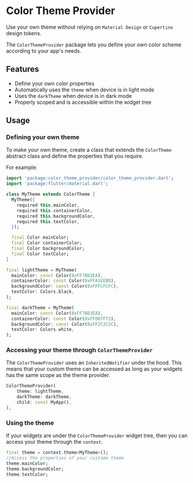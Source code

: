 # Color Theme Provider

Use your own theme without relying on `Material Design` or `Cupertino` design tokens.

The `ColorThemeProvider` package lets you define your own color scheme according to your app's needs.

## Features
- Define your own color properties
- Automatically uses the `theme` when device is in light mode
- Uses the `darkTheme` when device is in dark mode
- Properly scoped and is accessible within the widget tree

## Usage

### Defining your own theme

To make your own theme, create a class that extends the `ColorTheme` abstract class and define the properties that you require. 

For example:

```dart 
import 'package:color_theme_provider/color_theme_provider.dart';
import 'package:flutter/material.dart';

class MyTheme extends ColorTheme {
  MyTheme({
    required this.mainColor,
    required this.containerColor,
    required this.backgroundColor,
    required this.textColor,
  });

  final Color mainColor;
  final Color containerColor;
  final Color backgroundColor;
  final Color textColor;
}

final lightTheme = MyTheme(
  mainColor: const Color(0xFF7BD3EA),
  containerColor: const Color(0xFFA1EEBD),
  backgroundColor: const Color(0xFFFCFCFC),
  textColor: Colors.black,
);

final darkTheme = MyTheme(
  mainColor: const Color(0xFF7BD3EA),
  containerColor: const Color(0xFF007F73),
  backgroundColor: const Color(0xFF2C2C2C),
  textColor: Colors.white,
);
```

### Accessing your theme through `ColorThemeProvider`

The `ColorThemeProvider` uses an `InheritedNotifier` under the hood. This means that your custom theme can be accessed as long as your widgets has the same scope as the theme provider.

```dart
ColorThemeProvider(
    theme: lightTheme,
    darkTheme: darkTheme,
    child: const MyApp(),
),
```

### Using the theme

If your widgets are under the `ColorThemeProvider` widget tree, then you can access your theme through the `context`.

```dart
final theme = context.theme<MyTheme>();
//Access the properties of your custome theme
theme.mainColor;
theme.backgroundColor;
theme.textColor;
```